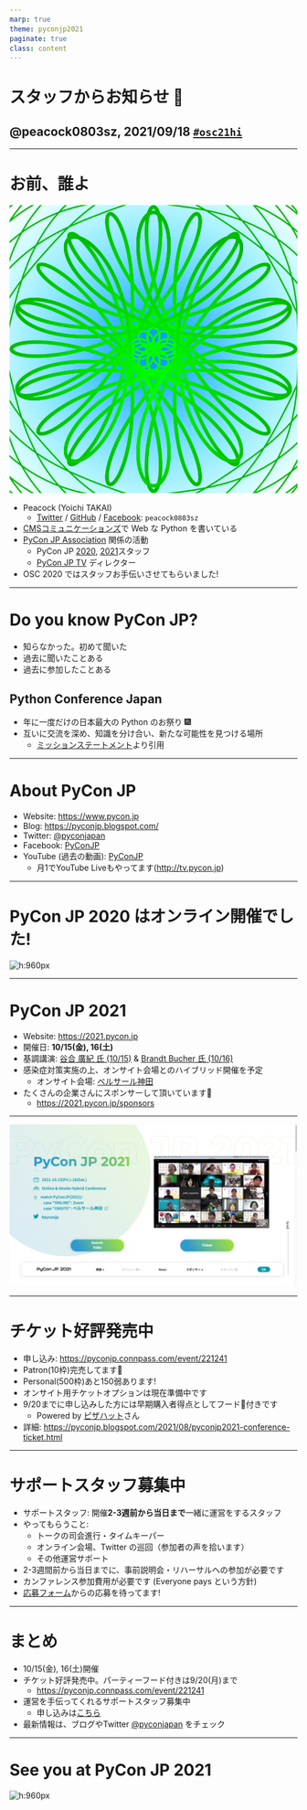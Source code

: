 ```yaml
---
marp: true
theme: pyconjp2021
paginate: true
class: content
---
```


<!-- _class: title-->
<!-- _paginate: false -->

# スタッフからお知らせ :mega:

## @peacock0803sz, 2021/09/18 [`#osc21hi`](https://twitter.com/search?q=%23#osc21hi)

---

<!-- _class: preface -->

# お前、誰よ

![w:400](images/peacock0803sz.jpg)

- Peacock (Yoichi TAKAI)
    - [Twitter](https://twitter.com/peacock0803sz/) / [GitHub](https://github.com/peacock0803sz/) / [Facebook](https://www.facebook.com/peacock0803sz): `peacock0803sz`
- [CMSコミュニケーションズ](https://cmscom.jp)で Web な Python を書いている
- [PyCon JP Association](https://www.pycon.jp) 関係の活動
    - PyCon JP [2020](https://pycon.jp/2020), [2021](https://2021.pycon.jp)スタッフ
    - [PyCon JP TV](https://tv.pycon.jp) ディレクター
- OSC 2020 ではスタッフお手伝いさせてもらいました!

---

<!-- class: content -->

# Do you know PyCon JP?

- 知らなかった。初めて聞いた
- 過去に聞いたことある
- 過去に参加したことある

## **Py**thon **Co**nference **Japan**

- 年に一度だけの日本最大の Python のお祭り :fireworks:
- 互いに交流を深め、知識を分け合い、新たな可能性を見つける場所
    - [ミッションステートメント](https://www.pycon.jp/committee/index.html#id1)より引用

---

# About PyCon JP

- Website: <https://www.pycon.jp>
- Blog: <https://pyconjp.blogspot.com/>
- Twitter: [@pyconjapan](https://twitter.com/pyconjapn)
- Facebook: [PyConJP](https://www.facebook.com/PyConJP/)
- YouTube (過去の動画): [PyConJP](https://www.youtube.com/user/PyConJP)
    - 月1でYouTube Liveもやってます(<http://tv.pycon.jp>)

---

<!-- _class: full-img-->

# PyCon JP 2020 はオンライン開催でした!

![h:960px](./images/50340450898_85725bf567_o.png)

---

# PyCon JP 2021

- Website: <https://2021.pycon.jp>
- 開催日: **10/15(金), 16(土)**
- 基調講演: [谷合 廣紀 氏 (10/15)](https://pyconjp.blogspot.com/2021/08/pycon-jp-2021-1-nnouncement-of-keynote.html) & [Brandt Bucher 氏 (10/16)](https://pyconjp.blogspot.com/2021/08/pycon-jp-2021-2-announcement-of-keynote.html)
- 感染症対策実施の上、オンサイト会場とのハイブリッド開催を予定
    - オンサイト会場: [ベルサール神田](https://www.bellesalle.co.jp/shisetsu/tokyo/bs_kanda/access/)
- たくさんの企業さんにスポンサーして頂いています:bow:
    - <https://2021.pycon.jp/sponsors>

---

<!-- _class: full-img-->

![w:1920px h:1080px](./images/website.png)

---

# チケット好評発売中

- 申し込み: <https://pyconjp.connpass.com/event/221241>
- Patron(10枠)完売してます:pray:
- Personal(500枠)あと150弱あります!
- オンサイト用チケットオプションは現在準備中です
- 9/20までに申し込みした方には早期購入者得点としてフード:pizza:付きです
    - Powered by [ピザハット](https://www.pizzahut.jp)さん
- 詳細: <https://pyconjp.blogspot.com/2021/08/pyconjp2021-conference-ticket.html>

---

# サポートスタッフ募集中

- サポートスタッフ: 開催**2-3週前から当日まで**一緒に運営をするスタッフ
- やってもらうこと:
    - トークの司会進行・タイムキーパー
    - オンライン会場、Twitter の巡回（参加者の声を拾います）
    - その他運営サポート
- 2-3週間前から当日までに、事前説明会・リハーサルへの参加が必要です
- カンファレンス参加費用が必要です (Everyone pays という方針)
- [応募フォーム](https://docs.google.com/forms/d/e/1FAIpQLSfWp05kL6nGq0NH7LaYLIw2UeFChgUUtRZ-L11eLyuhSM_n0g/viewform)からの応募を待ってます!

---

# まとめ

- 10/15(金), 16(土)開催
- チケット好評発売中。パーティーフード付きは9/20(月)まで
    - <https://pyconjp.connpass.com/event/221241>
- 運営を手伝ってくれるサポートスタッフ募集中
    - 申し込みは[こちら](https://docs.google.com/forms/d/e/1FAIpQLSfWp05kL6nGq0NH7LaYLIw2UeFChgUUtRZ-L11eLyuhSM_n0g/viewform)
- 最新情報は、ブログやTwitter [@pyconjapan](https://twitter.com/pyconjapan) をチェック

---

<!-- _class: full-img -->
<!-- _paginate: false -->

# See you at PyCon JP 2021

![h:960px](./images/48743750538_b266e2a9d7_o.jpg)
